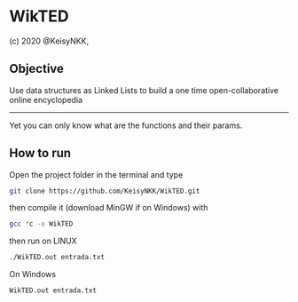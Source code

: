 WikTED
======

(c) 2020 @KeisyNKK,

Objective
---------

Use data structures as Linked Lists to build a one time open-collaborative online encyclopedia

-------------------

Yet you can only know what are the functions and their params.


How to run
-----------

Open the project folder in the terminal and type

```bash
git clone https://github.com/KeisyNKK/WikTED.git
```

then compile it (download MinGW if on Windows) with

```bash
gcc *c -o WikTED
```

then run on LINUX

```bash
./WikTED.out entrada.txt
```

On Windows

```bash
WikTED.out entrada.txt
```






